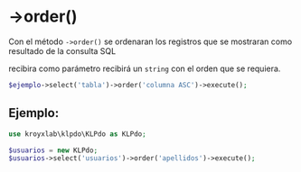 # ->order()

Con el método `->order()` se ordenaran los registros que se mostraran como resultado de la consulta SQL

recibira como parámetro recibirá un `string` con el orden que se requiera.

```php
$ejemplo->select('tabla')->order('columna ASC')->execute();
```

## Ejemplo:

```php
use kroyxlab\klpdo\KLPdo as KLPdo;

$usuarios = new KLPdo;
$usuarios->select('usuarios')->order('apellidos')->execute();
```